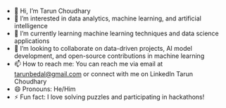 - 👋 Hi, I’m Tarun Choudhary
- 👀 I’m interested in data analytics, machine learning, and artificial intelligence
- 🌱 I’m currently learning machine learning techniques and data science applications
- 💞️ I’m looking to collaborate on data-driven projects, AI model development, and open-source contributions in machine learning
- 📫 How to reach me: You can reach me via email at tarunbedal@gmail.com or connect with me on LinkedIn Tarun Choudhary
- 😄 Pronouns: He/Him
- ⚡ Fun fact: I love solving puzzles and participating in hackathons!
